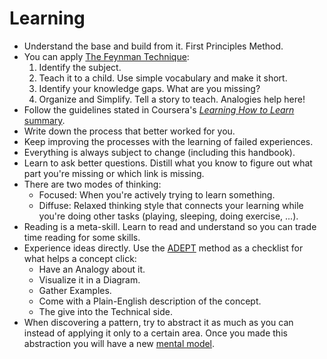 # Learning

- Understand the base and build from it. First Principles Method.
- You can apply [The Feynman Technique][feynman]:
  1.  Identify the subject.
  2.  Teach it to a child. Use simple vocabulary and make it short.
  3.  Identify your knowledge gaps. What are you missing?
  4.  Organize and Simplify. Tell a story to teach. Analogies help here!
- Follow the guidelines stated in Coursera's [_Learning How to Learn_ summary][lhtl].
- Write down the process that better worked for you.
- Keep improving the processes with the learning of failed experiences.
- Everything is always subject to change (including this handbook).
- Learn to ask better questions. Distill what you know to figure out what part you're missing or which link is missing.
- There are two modes of thinking:
  - Focused: When you're actively trying to learn something.
  - Diffuse: Relaxed thinking style that connects your learning while you're doing other tasks (playing, sleeping, doing exercise, ...).
- Reading is a meta-skill. Learn to read and understand so you can trade time reading for some skills.
- Experience ideas directly. Use the [ADEPT][adept] method as a checklist for what helps a concept click:
  - Have an Analogy about it.
  - Visualize it in a Diagram.
  - Gather Examples.
  - Come with a Plain-English description of the concept.
  - The give into the Technical side.
- When discovering a pattern, try to abstract it as much as you can instead of applying it only to a certain area. Once you made this abstraction you will have a new [mental model](../concepts).

[feynman]: https://www.farnamstreetblog.com/2012/04/learn-anything-faster-with-the-feynman-technique/
[adept]: https://betterexplained.com/articles/adept-method/
[lhtl]: https://www.reddit.com/r/GetMotivated/comments/5950tm/text_i_just_finished_the_online_coursera_course/
